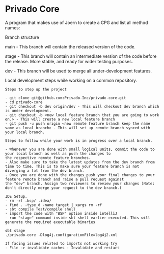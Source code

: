 Privado Core
=============================================

A program that makes use of Joern to create a CPG and list all method
names:

Branch structure

main - This branch will contain the released version of the code.

stage - This branch will contain an intermediate version of the code before the release. More stable, and ready for wider testing purposes.

dev - This branch will be used to merge all under-development features.

Local development steps while working on a common repository.



```
Steps to step up the project

- git clone git@github.com:Privado-Inc/privado-core.git
- cd privado-core
- git checkout -b dev origin/dev - This will checkout dev branch which is under development.
- git checkout -b <new local feature branch that you are going to work on.> - This will create a new local feature branch
- git push -u push origin <new remote feature branch keep the name same as local branch> - This will set up remote branch synced with your local branch.

Steps to follow while your work is in progress over a local branch.

- Whenever you are done with small logical units, commit the code to your local branch as well as push the changes to 
the respective remote feature branches.
- Also make sure to take the latest updates from the dev branch from time to time. This is to make sure your feature branch is not 
diverging a lot from the dev branch.
- Once you are done with the changes push your final changes to your feature remote branch and raise a pull request against
the "dev" branch. Assign two reviewers to review your changes (Note: don't directly merge your request to the dev branch.)

IDE Setup. 
- rm -rf .bsp/ .idea/
- find . -type d -name target | xargs rm -rf
- sbt compile Test/compile shell
- import the code with "BSP" option inside intelliJ
- run "stage" command inside sbt shell earlier executed. This will generate the required executable binaries

```

```
sbt stage
./privado-core -Dlog4j.configurationFile=log4j2.xml
```
```
If facing issues related to imports not working try
- File -> invalidate caches - Invalidate and restart
```


